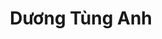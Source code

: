 ---
title: Dương Tùng Anh
layout: hosohocsinh
birthday: '2003-11-21'
categories: hoso
fbcomments: true
tc: active
hs: active
avatar: tunganh.jpg
permalink: /hoso/tunganh.html
phone: 0962321902 / 0376953283
address: Kim Bảng - Hà Nam
shortname: Tunna Dương
facebook: tunna.duong
instagram: tunganhduongg
thongtinthem: co
tinhcach: Tay photographer của lớp, nhà sản xuất của các bức ảnh sịn sò
---